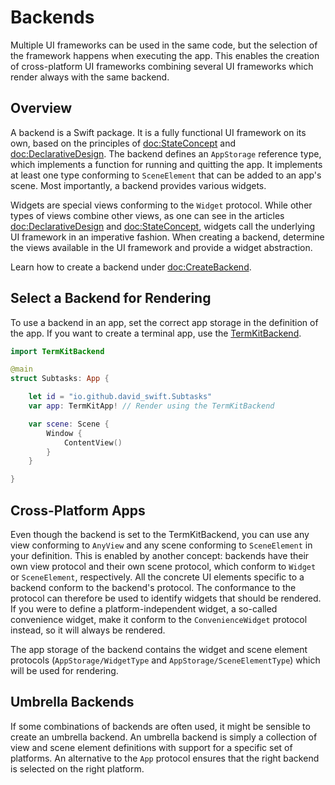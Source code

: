 # Backends

Multiple UI frameworks can be used in the same code, but the selection of the framework happens when executing the app. This enables the creation of cross-platform UI frameworks combining several UI frameworks which render always with the same backend.

## Overview

A backend is a Swift package. It is a fully functional UI framework on its own, based on the principles of <doc:StateConcept> and <doc:DeclarativeDesign>.
The backend defines an ``AppStorage`` reference type, which implements a function for running and quitting the app. 
It implements at least one type conforming to ``SceneElement`` that can be added to an app's scene.
Most importantly, a backend provides various widgets.

Widgets are special views conforming to the ``Widget`` protocol. While other types of views combine other views, as one can see in the articles <doc:DeclarativeDesign> and <doc:StateConcept>, widgets call the underlying UI framework in an imperative fashion. When creating a backend, determine the views available in the UI framework and provide a widget abstraction.

Learn how to create a backend under <doc:CreateBackend>.

## Select a Backend for Rendering

To use a backend in an app, set the correct app storage in the definition of the app.
If you want to create a terminal app, use the [TermKitBackend](https://github.com/david-swift/TermKitBackend).

```swift
import TermKitBackend

@main
struct Subtasks: App {

    let id = "io.github.david_swift.Subtasks"
    var app: TermKitApp! // Render using the TermKitBackend

    var scene: Scene {
        Window {
            ContentView()
        }
    }

}
```

## Cross-Platform Apps

Even though the backend is set to the TermKitBackend, you can use any view conforming to ``AnyView`` and any scene conforming to ``SceneElement`` in your definition.
This is enabled by another concept: backends have their own view protocol and their own scene protocol, which conform to ``Widget`` or ``SceneElement``, respectively.
All the concrete UI elements specific to a backend conform to the backend's protocol.
The conformance to the protocol can therefore be used to identify widgets that should be rendered. If you were to define a platform-independent widget, a so-called convenience widget, make it conform to the ``ConvenienceWidget`` protocol instead, so it will always be rendered.

The app storage of the backend contains the widget and scene element protocols (``AppStorage/WidgetType`` and ``AppStorage/SceneElementType``) which will be used for rendering.

## Umbrella Backends

If some combinations of backends are often used, it might be sensible to create an umbrella backend.
An umbrella backend is simply a collection of view and scene element definitions with support for a specific set of platforms.
An alternative to the ``App`` protocol ensures that the right backend is selected on the right platform.
